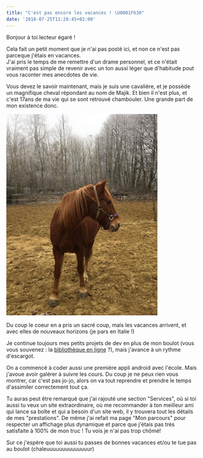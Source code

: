 ```yaml
---
title: "C'est pas encore les vacances ! \U0001F630"
date: '2018-07-25T11:28:45+02:00'
---
```

Bonjour à toi lecteur égaré !

Cela fait un petit moment que je n'ai pas posté ici, et non ce n'est pas parceque j'étais en vacances.\
J'ai pris le temps de me remettre d'un drame personnel, et ce n'était vraiment pas simple de revenir avec un ton aussi léger que d'habitude pout vous raconter mes anecdotes de vie.

Vous devez le savoir maintenant, mais je suis une cavalière, et je possède un magnifique cheval répondant au nom de Majik. Et bien il n'est plus, et c'est 17ans de ma vie qui se sont retrouvé chambouler. Une grande part de mon existence donc.

<img src="https://raw.githubusercontent.com/napka4/strata-cms-template/master/site/static/img/blog/received_10211157441919632.jpeg" width="400px" alt="Lui, c'est le meilleur des meilleurs!">

Du coup le coeur en a pris un sacré coup, mais les vacances arrivent, et avec elles de nouveaux horizons (je pars en Italie !)

Je continue toujours mes petits projets de dev en plus de mon boulot (vous vous souvenez : la [bibliothèque en ligne](http://superalex.me/post/projet-node-js-final-part/) ?), mais j'avance à un rythme d'escargot.

On a commencé à coder aussi une première appli android avec l'école. Mais j'avoue avoir galérer à suivre les cours. Du coup je ne peux rien vous montrer, car c'est pas jo-jo, alors on va tout reprendre et prendre le temps d'assimiler correctement tout ça.

Tu auras peut être remarqué que j'ai rajouté une section "Services", où si toi aussi tu veux un site extraordinaire, où me recommander à ton meilleur ami qui lance sa boîte et qui a besoin d'un site web, il y trouvera tout les détails de mes "prestations".
De même j'ai refait ma page "Mon parcours" pour respecter un affichage plus dynamique et parce que j'étais pas très satisfaite à 100% de mon truc ! Tu vois je n'ai pas trop chômé!

Sur ce j'espère que toi aussi tu passes de bonnes vacances et/ou te tue pas au boulot (chaleuuuuuuuuuuuuuur)
